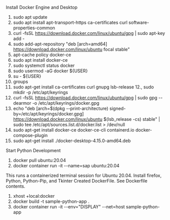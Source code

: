 Install Docker Engine and Desktop

1. sudo apt update
2. sudo apt install apt-transport-https ca-certificates curl software-properties-common
3. curl -fsSL https://download.docker.com/linux/ubuntu/gpg | sudo apt-key add -
4. sudo add-apt-repository "deb [arch=amd64] https://download.docker.com/linux/ubuntu focal stable"
5. apt-cache policy docker-ce
6. sudo apt install docker-ce
7. sudo systemctl status docker
8. sudo usermod -aG docker ${USER}
9. su - ${USER}
10. groups
11. sudo apt-get install ca-certificates curl gnupg lsb-release
12., sudo mkdir -p /etc/apt/keyrings
13. curl -fsSL https://download.docker.com/linux/ubuntu/gpg | sudo gpg --dearmor -o /etc/apt/keyrings/docker.gpg
14. echo "deb [arch=$(dpkg --print-architecture) signed-by=/etc/apt/keyrings/docker.gpg] https://download.docker.com/linux/ubuntu $(lsb_release -cs) stable" | sudo tee /etc/apt/sources.list.d/docker.list > /dev/null
15. sudo apt-get install docker-ce docker-ce-cli containerd.io docker-compose-plugin
16. sudo apt-get install ./docker-desktop-4.15.0-amd64.deb

Start Python Development

1. docker pull ubuntu:20.04
2. docker container run -it --name=sap ubuntu:20.04

This runs a containerized terminal session for Ubuntu 20.04. Install firefox, Python, Python-Pip, and Tkinter
Created DockerFile. See Dockerfile contents.

1. xhost +local:docker
2. docker build -t sample-python-app .
3. docker container run -it --env="DISPLAY" --net=host sample-python-app
